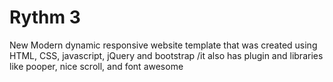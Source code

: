 # Rythm 3
 New Modern dynamic responsive website template that was created using HTML, CSS, javascript, jQuery and bootstrap /it also has plugin and libraries like pooper, nice scroll, and font awesome
